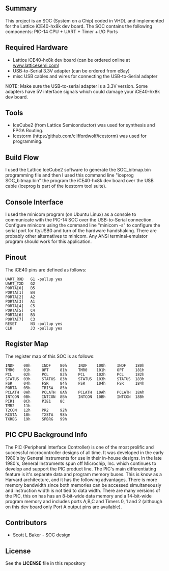 
## Summary

This project is an SOC (System on a Chip) coded in VHDL and implemented for the Lattice iCE40-hx8k dev board. The SOC contains the following components: PIC-14 CPU + UART + Timer + I/O Ports

## Required Hardware

* Lattice iCE40-hx8k dev board (can be ordered online at www.latticesemi.com)
* USB-to-Serial 3.3V adapter (can be ordered from eBay)
* misc USB cables and wires for connecting the USB-to-Serial adapter

NOTE: Make sure the USB-to-serial adapter is a 3.3V version. Some adapters have 5V interface signals which could damage your iCE40-hx8k dev board.

## Tools

* IceCube2 (from Lattice Semiconductor) was used for synthesis and FPGA Routing.
* Icestorm (https:/github.com/cliffordwolf/icestorm) was used for programming.


## Build Flow

I used the Lattice IceCube2 software to generate the SOC_bitmap.bin programming file and then I used this command line "iceprog SOC_bitmap.bin" the program the iCE40-hx8k dev board over the USB cable (iceprog is part of the icestorm tool suite).

## Console Interface

I used the minicom program (on Ubuntu Linux) as a console to communicate with the PIC-14 SOC over the USB-to-Serial connection. Configure minicom using the command line "minicom -s" to configure the serial port for ttyUSB0 and turn of the hardware handshaking. There are probably other alternatives to minicom. Any ANSI terminal-emulator program should work for this application.

## Pinout

The iCE40 pins are defined as follows:
```
UART_RXD   G1 -pullup yes
UART_TXD   G2
PORTA[0]   B5
PORTA[1]   B4
PORTA[2]   A2
PORTA[3]   A1
PORTA[4]   C5
PORTA[5]   C4
PORTA[6]   B3
PORTA[7]   C3
RESET      N3 -pullup yes
CLK        J3 -pullup yes
```

## Register Map

The register map of this SOC is as follows:
```
INDF    00h     INDF    80h     INDF    100h     INDF    180h
TMR0    01h     OPT     81h     TMR0    101h     OPT     181h
PCL     02h     PCL     82h     PCL     102h     PCL     182h
STATUS  03h     STATUS  83h     STATUS  103h     STATUS  183h
FSR     04h     FSR     84h     FSR     104h     FSR     184h
PORTA   05h     TRISA   85h
PCLATH  0Ah     PCLATH  8Ah     PCLATH  10Ah     PCLATH  18Ah
INTCON  0Bh     INTCON  8Bh     INTCON  10Bh     INTCON  18Bh
PIR1    0Ch     PIE1    8C
TMR2    11h
T2CON   12h     PR2     92h
RCSTA   18h     TXSTA   98h
TXREG   19h     SPBRG   99h
```

## PIC CPU Background Info

The PIC (Peripheral Interface Controller) is one of the most prolific and successful microcontroller designs of all time. It was developed in the early 1980's by General Instruments for use in their in-house designs.  In the late 1980's, General Instruments spun off Microchip, Inc. which continues to develop and support the PIC product line. The PIC's main differentiating feature is it's separate data and program memory buses.  This is know as a Harvard architecture, and it has the following advantages.  There is more memory bandwidth since both memories can be accessed simultaneously and instruction width is not tied to data width. There are many versions of the PIC, this on has has an 8-bit-wide data memory and a 14-bit-wide program memory and includes ports A,B,C and Timers 0, 1 and 2 (although on this dev board only Port A output pins are available).


## Contributors

* Scott L Baker - SOC design

## License

See the **LICENSE** file in this repository
